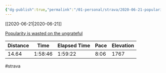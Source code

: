 ```yaml
---
{"dg-publish":true,"permalink":"/01-personal/strava/2020-06-21-popularity-is-wasted-on-the-ungrateful/"}
---
```



[[2020-06-21\|2020-06-21]]

[Popularity is wasted on the ungrateful](https://www.strava.com/activities/3651099442)

| Distance | Time    | Elapsed Time | Pace | Elevation |
| -------- | ------- | ------------ | ---- | --------- |
| 14.64    | 1:58:46 | 1:59:22      | 8:06 | 1767      |




#strava
